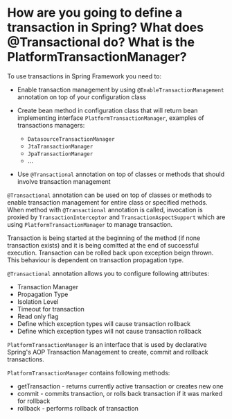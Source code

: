 # How are you going to define a transaction in Spring? What does @Transactional do? What is the PlatformTransactionManager?
To use transactions in Spring Framework you need to:
- Enable transaction management by using ```@EnableTransactionManagement``` annotation on top of your configuration class
- Create bean method in configuration class that will return bean implementing interface ```PlatformTransactionManager```, examples
of transactions managers:
  - ```DatasourceTransactionManager```
  - ```JtaTransactionManager```
  - ```JpaTransactionManager``` 
  - ...
    
- Use ```@Transactional``` annotation on top of classes or methods that should involve transaction management

```@Transactional``` annotation can be used on top of classes or methods to enable transaction management for entire class
or specified methods. When method with ```@Transactional``` annotation is called, invocation is proxied by ```TransactionInterceptor```
and ```TransactionAspectSupport``` which are using ```PlatformTransactionManager``` to manage transaction.

Transaction is being started at the beginning of the method (if none transaction exists) and it is being comitted
at the end of successful execution. Transaction can be rolled back upon exception beign thrown. This behaviour is dependent
on transaction propagation type.

```@Transactional``` annotation allows you to configure following attributes:
- Transaction Manager
- Propagation Type
- Isolation Level
- Timeout for transaction
- Read only flag
- Define which exception types will cause transaction rollback
- Define which exception types will not cause transaction rollback

```PlatformTransactionManager``` is an interface that is used by declarative Spring's AOP Transaction Management to create,
commit and rollback transactions.

```PlatformTransactionManager``` contains following methods:
- getTransaction - returns currently active transaction or creates new one
- commit - commits transaction, or rolls back transaction if it was marked for rollback
- rollback - performs rollback of transaction 